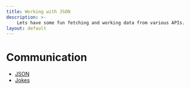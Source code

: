 ```yaml
---
title: Working with JSON
description: >-
    Lets have some fun fetching and working data from various APIs.
layout: default
---
```


# Communication

- [JSON](json)
- [Jokes](jokes)

